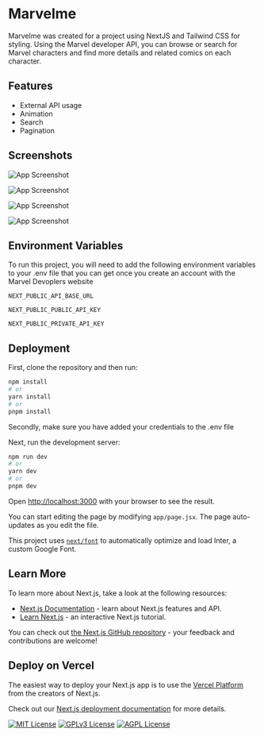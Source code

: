 # Marvelme

Marvelme was created for a project using NextJS and Tailwind CSS for styling. Using the Marvel developer API, you can browse or search for Marvel characters and find more details and related comics on each character.

## Features

- External API usage
- Animation
- Search
- Pagination

## Screenshots

![App Screenshot](https://github.com/c76w/Marvel_me/master/blob/main/home_page.png)

![App Screenshot](https://github.com/c76w/marvel_me/master/blob/main/characters_page.png)

![App Screenshot](https://github.com/c76w/marvel_me/master/blob/main/character_details_page.png)

![App Screenshot](https://github.com/c76w/marvel_me/master/blob/main/search_page.png)

## Environment Variables

To run this project, you will need to add the following environment variables to your .env file that you can get once you create an account with the Marvel Devoplers website

`NEXT_PUBLIC_API_BASE_URL`

`NEXT_PUBLIC_PUBLIC_API_KEY`

`NEXT_PUBLIC_PRIVATE_API_KEY`

## Deployment

First, clone the repository and then run:

```bash
npm install
# or
yarn install
# or
pnpm install
```

Secondly, make sure you have added your credentials to the .env file

Next, run the development server:

```bash
npm run dev
# or
yarn dev
# or
pnpm dev
```

Open [http://localhost:3000](http://localhost:3000) with your browser to see the result.

You can start editing the page by modifying `app/page.jsx`. The page auto-updates as you edit the file.

This project uses [`next/font`](https://nextjs.org/docs/basic-features/font-optimization) to automatically optimize and load Inter, a custom Google Font.

## Learn More

To learn more about Next.js, take a look at the following resources:

- [Next.js Documentation](https://nextjs.org/docs) - learn about Next.js features and API.
- [Learn Next.js](https://nextjs.org/learn) - an interactive Next.js tutorial.

You can check out [the Next.js GitHub repository](https://github.com/vercel/next.js/) - your feedback and contributions are welcome!

## Deploy on Vercel

The easiest way to deploy your Next.js app is to use the [Vercel Platform](https://vercel.com/new?utm_medium=default-template&filter=next.js&utm_source=create-next-app&utm_campaign=create-next-app-readme) from the creators of Next.js.

Check out our [Next.js deployment documentation](https://nextjs.org/docs/deployment) for more details.

[![MIT License](https://img.shields.io/badge/License-MIT-green.svg)](https://choosealicense.com/licenses/mit/)
[![GPLv3 License](https://img.shields.io/badge/License-GPL%20v3-yellow.svg)](https://opensource.org/licenses/)
[![AGPL License](https://img.shields.io/badge/license-AGPL-blue.svg)](http://www.gnu.org/licenses/agpl-3.0)
